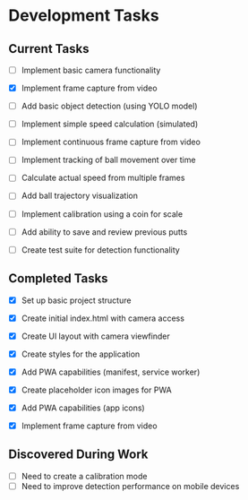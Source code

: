 # Development Tasks

## Current Tasks
- [ ] Implement basic camera functionality
- [x] Implement frame capture from video
- [ ] Add basic object detection (using YOLO model)
- [ ] Implement simple speed calculation (simulated)
- [ ] Implement continuous frame capture from video
- [ ] Implement tracking of ball movement over time
- [ ] Calculate actual speed from multiple frames
- [ ] Add ball trajectory visualization
- [ ] Implement calibration using a coin for scale
- [ ] Add ability to save and review previous putts
- [ ] Create test suite for detection functionality


## Completed Tasks
- [x] Set up basic project structure
- [x] Create initial index.html with camera access
- [x] Create UI layout with camera viewfinder
- [x] Create styles for the application
- [x] Add PWA capabilities (manifest, service worker)
- [x] Create placeholder icon images for PWA
- [x] Add PWA capabilities (app icons)
- [x] Implement frame capture from video


## Discovered During Work
- [ ] Need to create a calibration mode
- [ ] Need to improve detection performance on mobile devices 